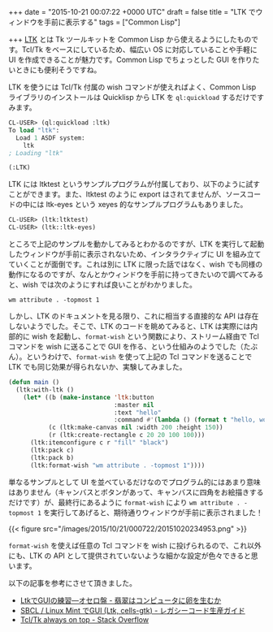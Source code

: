 
+++
date = "2015-10-21 00:07:22 +0000 UTC"
draft = false
title = "LTK でウィンドウを手前に表示する"
tags = ["Common Lisp"]

+++
<a href="http://www.peter-herth.de/ltk/">LTK</a> とは Tk ツールキットを Common Lisp から使えるようにしたものです。Tcl/Tk をベースにしているため、幅広い OS に対応していることや手軽に UI を作成できることが魅力です。Common Lisp でちょっとした GUI を作りたいときにも便利そうですね。

LTK を使うには Tcl/Tk 付属の wish コマンドが使えればよく、Common Lisp ライブラリのインストールは Quicklisp から LTK を <code>ql:quickload</code> するだけですみます。

```lisp
CL-USER> (ql:quickload :ltk)
To load "ltk":
  Load 1 ASDF system:
    ltk
; Loading "ltk"

(:LTK)

```


LTK には ltktest というサンプルプログラムが付属しており、以下のように試すことができます。また、ltktest のように export はされてませんが、ソースコードの中には ltk-eyes という xeyes 的なサンプルプログラムもありました。

```lisp
CL-USER> (ltk:ltktest)
CL-USER> (ltk::ltk-eyes)

```


ところで上記のサンプルを動かしてみるとわかるのですが、LTK を実行して起動したウィンドウが手前に表示されないため、インタラクティブに UI を組み立てていくことが面倒です。これは別に LTK に限った話ではなく、wish でも同様の動作になるのですが、なんとかウィンドウを手前に持ってきたいので調べてみると、wish では次のようにすれば良いことがわかりました。

```
wm attribute . -topmost 1
```


しかし、LTK のドキュメントを見る限り、これに相当する直接的な API は存在しないようでした。そこで、LTK のコードを眺めてみると、LTK は実際には内部的に wish を起動し、<code>format-wish</code> という関数により、ストリーム経由で Tcl コマンドを wish に送ることで GUI を作る、という仕組みのようでした（たぶん）。というわけで、<code>format-wish</code> を使って上記の Tcl コマンドを送ることで LTK でも同じ効果が得られないか、実験してみました。

```lisp
(defun main ()
  (ltk:with-ltk ()
    (let* ((b (make-instance 'ltk:button
                             :master nil
                             :text "hello"
                             :command #'(lambda () (format t "hello, world!~%"))))
           (c (ltk:make-canvas nil :width 200 :height 150))
           (r (ltk:create-rectangle c 20 20 100 100)))
      (ltk:itemconfigure c r "fill" "black")
      (ltk:pack c)
      (ltk:pack b)
      (ltk:format-wish "wm attribute . -topmost 1"))))

```


単なるサンプルとして UI を並べているだけなのでプログラム的にはあまり意味はありません（キャンバスとボタンがあって、キャンバスに四角をお絵描きするだけです）が、最終行にあるように <code>format-wish</code> により <code>wm attribute . -topmost 1</code> を実行してあげると、期待通りウィンドウが手前に表示されました！

{{< figure src="/images/2015/10/21/000722/20151020234953.png"  >}}

<code>format-wish</code> を使えば任意の Tcl コマンドを wish に投げられるので、これ以外にも、LTK の API として提供されていないような細かな設定が色々できると思います。

以下の記事を参考にさせて頂きました。

<ul>
<li><a href="http://d.hatena.ne.jp/masatoi/20110818/1313737503">LtkでGUIの練習―オセロ盤 - 翡翠はコンピュータに卵を生むか</a></li>
<li><a href="http://phaendal.hatenablog.com/entry/2015/03/21/204723">SBCL / Linux Mint でGUI (Ltk, cells-gtk) - レガシーコード生産ガイド</a></li>
<li><a href="http://stackoverflow.com/questions/19347318/tcl-tk-always-on-top">Tcl/Tk always on top - Stack Overflow</a></li>
</ul>



